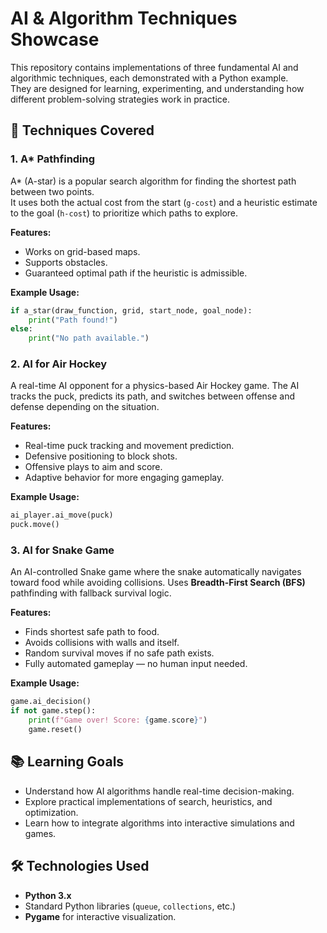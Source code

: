# AI & Algorithm Techniques Showcase

This repository contains implementations of three fundamental AI and algorithmic techniques, each demonstrated with a Python example.  
They are designed for learning, experimenting, and understanding how different problem-solving strategies work in practice.


## 📌 Techniques Covered

### 1. **A\* Pathfinding**
A* (A-star) is a popular search algorithm for finding the shortest path between two points.  
It uses both the actual cost from the start (`g-cost`) and a heuristic estimate to the goal (`h-cost`) to prioritize which paths to explore.

**Features:**
- Works on grid-based maps.
- Supports obstacles.
- Guaranteed optimal path if the heuristic is admissible.

**Example Usage:**
```python
if a_star(draw_function, grid, start_node, goal_node):
    print("Path found!")
else:
    print("No path available.")
```

### 2. **AI for Air Hockey**

A real-time AI opponent for a physics-based Air Hockey game.
The AI tracks the puck, predicts its path, and switches between offense and defense depending on the situation.

**Features:**

* Real-time puck tracking and movement prediction.
* Defensive positioning to block shots.
* Offensive plays to aim and score.
* Adaptive behavior for more engaging gameplay.

**Example Usage:**

```python
ai_player.ai_move(puck)
puck.move()
```


### 3. **AI for Snake Game**

An AI-controlled Snake game where the snake automatically navigates toward food while avoiding collisions.
Uses **Breadth-First Search (BFS)** pathfinding with fallback survival logic.

**Features:**

* Finds shortest safe path to food.
* Avoids collisions with walls and itself.
* Random survival moves if no safe path exists.
* Fully automated gameplay — no human input needed.

**Example Usage:**

```python
game.ai_decision()
if not game.step():
    print(f"Game over! Score: {game.score}")
    game.reset()
```


## 📚 Learning Goals

* Understand how AI algorithms handle real-time decision-making.
* Explore practical implementations of search, heuristics, and optimization.
* Learn how to integrate algorithms into interactive simulations and games.


## 🛠 Technologies Used

* **Python 3.x**
* Standard Python libraries (`queue`, `collections`, etc.)
* **Pygame** for interactive visualization.
